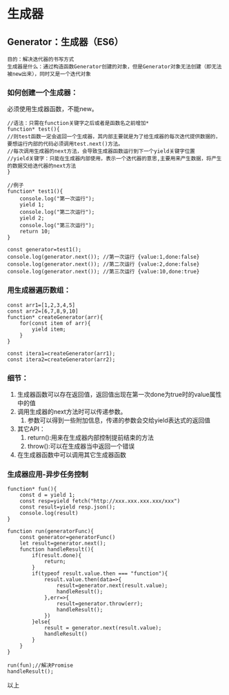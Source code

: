 # 生成器
## Generator：生成器（ES6）
	目的：解决迭代器的书写方式  
	生成器是什么：通过构造函数Generator创建的对象，但是Generator对象无法创建（即无法被new出来），同时又是一个迭代对象  
### 如何创建一个生成器：
必须使用生成器函数，不能new。
```
//语法：只需在function关键字之后或者是函数名之前增加*
function* test(){
//则test函数一定会返回一个生成器，其内部主要就是为了给生成器的每次迭代提供数据的，要想运行内部的代码必须调用test.next()方法。
//每次调用生成器的next方法，会导致生成器函数运行到下一个yield关键字位置
//yield关键字：只能在生成器内部使用，表示一个迭代器的意思,主要用来产生数据，将产生的数据交给迭代器的next方法
}

//例子
function* test1(){
	console.log("第一次运行");
	yield 1;
	console.log("第二次运行");
	yield 2;
	console.log("第三次运行");
	return 10;
}

const generator=test1();
console.log(generator.next()); //第一次运行 {value:1,done:false}
console.log(generator.next()); //第二次运行 {value:2,done:false}
console.log(generator.next()); //第三次运行 {value:10,done:true}
```

### 用生成器遍历数组：
```
const arr1=[1,2,3,4,5]
const arr2=[6,7,8,9,10]
function* createGenerator(arr){
	for(const item of arr){
		yield item;
	}
}

const itera1=createGenerator(arr1);
const itera2=createGenerator(arr2);
```

### 细节：
1. 生成器函数可以存在返回值，返回值出现在第一次done为true时的value属性中的值
2. 调用生成器的next方法时可以传递参数。
	1. 参数可以得到一些附加信息，传递的参数会交给yield表达式的返回值
3. 其它API：
	1. return():用来在生成器内部控制提前结束的方法
	2. throw():可以在生成器当中返回一个错误
4. 在生成器函数中可以调用其它生成器函数

### 生成器应用-异步任务控制
```
function* fun(){
	const d = yield 1;
	const resp=yield fetch("http://xxx.xxx.xxx.xxx/xxx")
	const result=yield resp.json();
	console.log(result)
}

function run(generatorFunc){
	const generator=generatorFunc()
	let result=generator.next();
	function handleResult(){
		if(result.done){
			return;
		}
		if(typeof result.value.then === "function"){
			result.value.then(data=>{
				result=generator.next(result.value);
				handleResult();
			},err=>{
				result=generator.throw(err);
				handleResult();
			})
		}else{
			result = generator.next(result.value);
			handleResult()
		}
	}
}

run(fun);//解决Promise
handleResult();
```
以上
